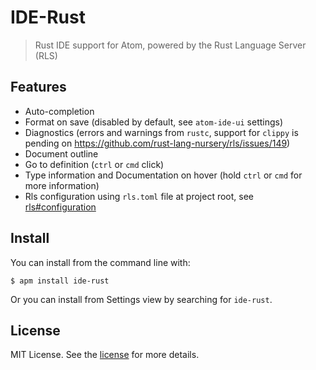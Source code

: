 # IDE-Rust
> Rust IDE support for Atom, powered by the Rust Language Server (RLS)

## Features
 - Auto-completion
 - Format on save (disabled by default, see `atom-ide-ui` settings)
 - Diagnostics (errors and warnings from `rustc`, support for `clippy` is pending on https://github.com/rust-lang-nursery/rls/issues/149)
 - Document outline
 - Go to definition (`ctrl` or `cmd` click)
 - Type information and Documentation on hover (hold `ctrl` or `cmd` for more information)
 - Rls configuration using `rls.toml` file at project root, see [rls#configuration](https://github.com/rust-lang-nursery/rls#configuration)

## Install

You can install from the command line with:

```
$ apm install ide-rust
```

Or you can install from Settings view by searching for `ide-rust`.

## License

MIT License. See the [license](LICENSE) for more details.
